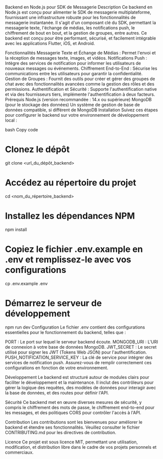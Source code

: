 
Backend en Node.js pour SDK de Messagerie
Description
Ce backend en Node.js est conçu pour alimenter le SDK de messagerie multiplateforme, fournissant une infrastructure robuste pour les fonctionnalités de messagerie instantanée. Il s'agit d'un composant clé du SDK, permettant la messagerie texte, l'échange de médias, les notifications push, le chiffrement de bout en bout, et la gestion de groupes, entre autres. Ce backend est conçu pour être performant, sécurisé, et facilement intégrable avec les applications Flutter, iOS, et Android.

Fonctionnalités
Messagerie Texte et Échange de Médias : Permet l'envoi et la réception de messages texte, images, et vidéos.
Notifications Push : Intègre des services de notification pour informer les utilisateurs de nouveaux messages ou événements.
Chiffrement End-to-End : Sécurise les communications entre les utilisateurs pour garantir la confidentialité.
Gestion de Groupes : Fournit des outils pour créer et gérer des groupes de chat avec des fonctionnalités avancées comme la gestion des rôles et des permissions.
Authentification et Sécurité : Supporte l'authentification native et via des fournisseurs tiers, implémente l'authentification à deux facteurs.
Prérequis
Node.js (version recommandée : 14.x ou supérieure)
MongoDB (pour le stockage des données)
Un système de gestion de base de données compatible, si différent de MongoDB
Installation
Suivez ces étapes pour configurer le backend sur votre environnement de développement local :

bash
Copy code
# Clonez le dépôt
git clone <url_du_dépôt_backend>

# Accédez au répertoire du projet
cd <nom_du_répertoire_backend>

# Installez les dépendances NPM
npm install

# Copiez le fichier .env.example en .env et remplissez-le avec vos configurations
cp .env.example .env

# Démarrez le serveur de développement
npm run dev
Configuration
Le fichier .env contient des configurations essentielles pour le fonctionnement du backend, telles que :

PORT : Le port sur lequel le serveur backend écoute.
MONGODB_URI : L'URI de connexion à votre base de données MongoDB.
JWT_SECRET : Le secret utilisé pour signer les JWT (Tokens Web JSON) pour l'authentification.
PUSH_NOTIFICATION_SERVICE_KEY : La clé de service pour intégrer des services de notification push.
Assurez-vous de remplir correctement ces configurations en fonction de votre environnement.

Développement
Le backend est structuré autour de modules clairs pour faciliter le développement et la maintenance. Il inclut des contrôleurs pour gérer la logique des requêtes, des modèles de données pour interagir avec la base de données, et des routes pour définir l'API.

Sécurité
Ce backend met en œuvre diverses mesures de sécurité, y compris le chiffrement des mots de passe, le chiffrement end-to-end pour les messages, et des politiques CORS pour contrôler l'accès à l'API.

Contribution
Les contributions sont les bienvenues pour améliorer le backend et étendre ses fonctionnalités. Veuillez consulter le fichier CONTRIBUTING.md pour les directives de contribution.

Licence
Ce projet est sous licence MIT, permettant une utilisation, modification, et distribution libre dans le cadre de vos projets personnels et commerciaux.
